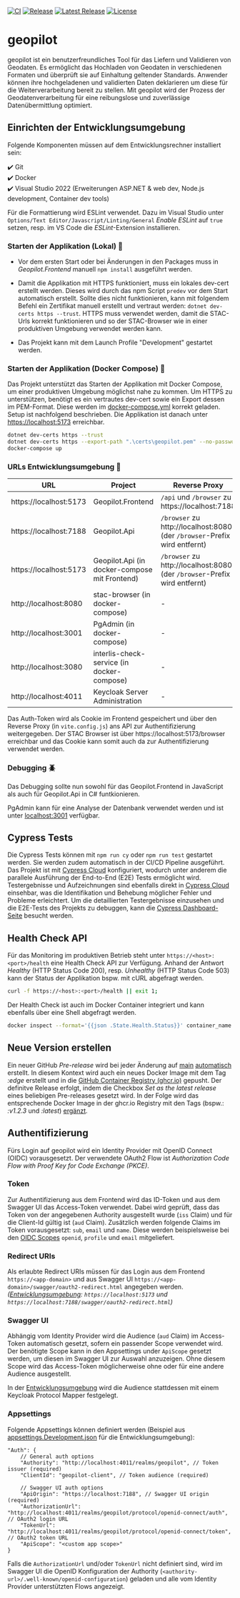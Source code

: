 [![CI](https://github.com/GeoWerkstatt/geopilot/actions/workflows/ci.yml/badge.svg?branch=main)](https://github.com/GeoWerkstatt/geopilot/actions/workflows/ci.yml) [![Release](https://github.com/GeoWerkstatt/geopilot/actions/workflows/release.yml/badge.svg)](https://github.com/GeoWerkstatt/geopilot/actions/workflows/release.yml) [![Latest Release](https://img.shields.io/github/v/release/GeoWerkstatt/geopilot)](https://github.com/GeoWerkstatt/geopilot/releases/latest) [![License](https://img.shields.io/github/license/GeoWerkstatt/geopilot)](https://github.com/GeoWerkstatt/geopilot/blob/main/LICENSE)

# geopilot

geopilot ist ein benutzerfreundliches Tool für das Liefern und Validieren von Geodaten. Es ermöglicht das Hochladen von Geodaten in verschiedenen Formaten und überprüft sie auf Einhaltung geltender Standards. Anwender können ihre hochgeladenen und validierten Daten deklarieren um diese für die Weiterverarbeitung bereit zu stellen. Mit geopilot wird der Prozess der Geodatenverarbeitung für eine reibungslose und zuverlässige Datenübermittlung optimiert.

## Einrichten der Entwicklungsumgebung

Folgende Komponenten müssen auf dem Entwicklungsrechner installiert sein:

✔️ Git  
✔️ Docker  
✔️ Visual Studio 2022 (Erweiterungen ASP.NET & web dev, Node.js development, Container dev tools)

Für die Formattierung wird ESLint verwendet. Dazu im Visual Studio unter `Options/Text Editor/Javascript/Linting/General` _Enable ESLint_ auf `true` setzen, resp. im VS Code die _ESLint_-Extension installieren.

### Starten der Applikation (Lokal) 🚀

- Vor dem ersten Start oder bei Änderungen in den Packages muss in _Geopilot.Frontend_ manuell `npm install` ausgeführt werden.

- Damit die Applikation mit HTTPS funktioniert, muss ein lokales dev-cert erstellt werden. Dieses wird durch das npm Script `predev` vor dem Start automatisch erstellt. Sollte dies nicht funktionieren, kann mit folgendem Befehl ein Zertifikat manuell erstellt und vertraut werden: `dotnet dev-certs https --trust`. HTTPS muss verwendet werden, damit die STAC-Urls korrekt funktionieren und so der STAC-Browser wie in einer produktiven Umgebung verwendet werden kann.

- Das Projekt kann mit dem Launch Profile "Development" gestartet werden.

### Starten der Applikation (Docker Compose) 🐳

Das Projekt unterstützt das Starten der Applikation mit Docker Compose, um einer produktiven Umgebung möglichst nahe zu kommen. Um HTTPS zu unterstützen, benötigt es ein vertrautes dev-cert sowie ein Export dessen im PEM-Format. Diese werden im [docker-compose.yml](./docker-compose.yml) korrekt geladen. Setup ist nachfolgend beschrieben. Die Applikation ist danach unter [https://localhost:5173](https://localhost:5173) erreichbar.

```bash
dotnet dev-certs https --trust
dotnet dev-certs https --export-path ".\certs\geopilot.pem" --no-password --format PEM
docker-compose up
```

### URLs Entwicklungsumgebung 🔗

| URL                    | Project                                       | Reverse Proxy                                                             |
| ---------------------- | --------------------------------------------- | ------------------------------------------------------------------------- |
| https://localhost:5173 | Geopilot.Frontend                             | `/api` und `/browser` zu https://localhost:7188                           |
| https://localhost:7188 | Geopilot.Api                                  | `/browser` zu http://localhost:8080 (der `/browser`-Prefix wird entfernt) |
| https://localhost:5173 | Geopilot.Api (in docker-compose mit Frontend) | `/browser` zu http://localhost:8080 (der `/browser`-Prefix wird entfernt) |
| http://localhost:8080  | stac-browser (in docker-compose)              | -                                                                         |
| http://localhost:3001  | PgAdmin (in docker-compose)                   | -                                                                         |
| http://localhost:3080  | interlis-check-service (in docker-compose)    | -                                                                         |
| http://localhost:4011  | Keycloak Server Administration                | -                                                                         |

Das Auth-Token wird als Cookie im Frontend gespeichert und über den Reverse Proxy (in `vite.config.js`) ans API zur Authentifizierung weitergegeben.
Der STAC Browser ist über https://localhost:5173/browser erreichbar und das Cookie kann somit auch da zur Authentifizierung verwendet werden.

### Debugging 🪲

Das Debugging sollte nun sowohl für das Geopilot.Frontend in JavaScript als auch für Geopilot.Api in C# funtkionieren.

PgAdmin kann für eine Analyse der Datenbank verwendet werden und ist unter [localhost:3001](http://localhost:3001/) verfügbar.

## Cypress Tests

Die Cypress Tests können mit `npm run cy` oder `npm run test` gestartet werden. Sie werden zudem automatisch in der CI/CD Pipeline ausgeführt. Das Projekt ist mit [Cypress Cloud](https://cloud.cypress.io/) konfiguriert, wodurch unter anderem die parallele Ausführung der End-to-End (E2E) Tests ermöglicht wird. Testergebnisse und Aufzeichnungen sind ebenfalls direkt in [Cypress Cloud](https://cloud.cypress.io/) einsehbar, was die Identifikation und Behebung möglicher Fehler und Probleme erleichtert. Um die detaillierten Testergebnisse einzusehen und die E2E-Tests des Projekts zu debuggen, kann die [Cypress Dashboard-Seite](https://cloud.cypress.io/projects/bqtbpp/runs) besucht werden.

## Health Check API

Für das Monitoring im produktiven Betrieb steht unter `https://<host>:<port>/health` eine Health Check API zur Verfügung. Anhand der Antwort _Healthy_ (HTTP Status Code 200), resp. _Unhealthy_ (HTTP Status Code 503) kann der Status der Applikation bspw. mit cURL abgefragt werden.

```bash
curl -f https://<host>:<port>/health || exit 1;
```

Der Health Check ist auch im Docker Container integriert und kann ebenfalls über eine Shell abgefragt werden.

```bash
docker inspect --format='{{json .State.Health.Status}}' container_name
```

## Neue Version erstellen

Ein neuer GitHub _Pre-release_ wird bei jeder Änderung auf [main](https://github.com/GeoWerkstatt/geopilot) [automatisch](./.github/workflows/pre-release.yml) erstellt. In diesem Kontext wird auch ein neues Docker Image mit dem Tag _:edge_ erstellt und in die [GitHub Container Registry (ghcr.io)](https://github.com/geowerkstatt/geopilot/pkgs/container/geopilot) gepusht. Der definitve Release erfolgt, indem die Checkbox _Set as the latest release_ eines beliebigen Pre-releases gesetzt wird. In der Folge wird das entsprechende Docker Image in der ghcr.io Registry mit den Tags (bspw.: _:v1.2.3_ und _:latest_) [ergänzt](./.github/workflows/release.yml).

## Authentifizierung

Fürs Login auf geopilot wird ein Identity Provider mit OpenID Connect (OIDC) vorausgesetzt.
Der verwendete OAuth2 Flow ist _Authorization Code Flow with Proof Key for Code Exchange (PKCE)_.

### Token

Zur Authentifizierung aus dem Frontend wird das ID-Token und aus dem Swagger UI das Access-Token verwendet.
Dabei wird geprüft, dass das Token von der angegebenen Authority ausgestellt wurde (`iss` Claim) und für die Client-Id gültig ist (`aud` Claim).
Zusätzlich werden folgende Claims im Token vorausgesetzt: `sub`, `email` und `name`.
Diese werden beispielsweise bei den [OIDC Scopes](https://openid.net/specs/openid-connect-core-1_0.html#ScopeClaims) `openid`, `profile` und `email` mitgeliefert.

### Redirect URIs

Als erlaubte Redirect URIs müssen für das Login aus dem Frontend `https://<app-domain>` und aus Swagger UI `https://<app-domain>/swagger/oauth2-redirect.html` angegeben werden.
_([Entwicklungsumgebung](./config/realms/keycloak-geopilot.json): `https://localhost:5173` und `https://localhost:7188/swagger/oauth2-redirect.html`)_

### Swagger UI

Abhängig vom Identity Provider wird die Audience (`aud` Claim) im Access-Token automatisch gesetzt, sofern ein passender Scope verwendet wird.
Der benötigte Scope kann in den Appsettings under `ApiScope` gesetzt werden, um diesen im Swagger UI zur Auswahl anzuzeigen.
Ohne diesem Scope wird das Access-Token möglicherweise ohne oder für eine andere Audience ausgestellt.

In der [Entwicklungsumgebung](./config/realms/keycloak-geopilot.json) wird die Audience stattdessen mit einem Keycloak Protocol Mapper festgelegt.

### Appsettings

Folgende Appsettings können definiert werden (Beispiel aus [appsettings.Development.json](./src/Geopilot.Api/appsettings.Development.json) für die Entwicklungsumgebung):

```json5
"Auth": {
    // General auth options
    "Authority": "http://localhost:4011/realms/geopilot", // Token issuer (required)
    "ClientId": "geopilot-client", // Token audience (required)

    // Swagger UI auth options
    "ApiOrigin": "https://localhost:7188", // Swagger UI origin (required)
    "AuthorizationUrl": "http://localhost:4011/realms/geopilot/protocol/openid-connect/auth", // OAuth2 login URL
    "TokenUrl": "http://localhost:4011/realms/geopilot/protocol/openid-connect/token", // OAuth2 token URL
    "ApiScope": "<custom app scope>"
}
```

Falls die `AuthorizationUrl` und/oder `TokenUrl` nicht definiert sind, wird im Swagger UI die OpenID Konfiguration der Authority (`<authority-url>/.well-known/openid-configuration`) geladen und alle vom Identity Provider unterstützten Flows angezeigt.
